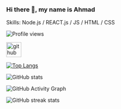 ### Hi there 👋, my name is Ahmad
<!-- #### I am GitHub Readme Generator's creator
![I am GitHub Readme Generator's creator](https://arturssmirnovs.github.io/github-profile-readme-generator/images/banner.png)

I made this project just for fun, it allows you to create nice and simple GitHub Readme files that you can copy/paste and use in your profile. -->

Skills: Node.js / REACT.js / JS / HTML / CSS

<!-- - 🔭 I’m currently working on this page.  -->
![Profile views](https://gpvc.arturio.dev/Ahmad-AbuOsbeh)  


[<img src='https://cdn.jsdelivr.net/npm/simple-icons@3.0.1/icons/github.svg' alt='github' height='40'>](https://github.com/Ahmad-AbuOsbeh)  

[![Top Langs](https://github-readme-stats.vercel.app/api/top-langs/?username=Ahmad-AbuOsbeh)](https://github.com/anuraghazra/github-readme-stats)

![GitHub stats](https://github-readme-stats.vercel.app/api?username=Ahmad-AbuOsbeh&show_icons=true)  

![GitHub Activity Graph](https://activity-graph.herokuapp.com/graph?username=Ahmad-AbuOsbeh)  

![GitHub streak stats](https://github-readme-streak-stats.herokuapp.com/?user=Ahmad-AbuOsbeh)  

